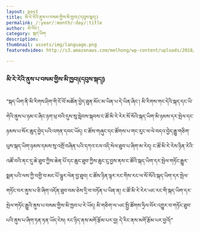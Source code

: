 ```yaml
---
layout: post
title: མི་རེ་རེའི་ནུས་པ་བསམ་གྱིས་མི་ཁྱབ།(དབུས་སྐད།)
permalink: /:year/:month/:day/:title
author: མེ་ལོང་།
category: སྐད་ཡིག
description: 
thumbnail: assets/img/language.png
featuredvideo: http://s3.amazonaws.com/melhong/wp-content/uploads/2018/01/19140833/Utsang-Kay.mp4

---
```

### མི་རེ་རེའི་ནུས་པ་བསམ་གྱིས་མི་ཁྱབ།(དབུས་སྐད།) ###
“སྐད་ཡིག་ནི་མི་རིགས་ཤིག་གི་ངོ་བོ་མཚོན་བྱེད་ཐུན་མོང་མ་ཡིན་པ་དེ་ཡིན་ཞིང་། མི་རིགས་གང་དེའི་སྐད་དང་ཡི་གེའི་ནུས་པ་ཉམ་ང་ཞིང་ཉག་ཕྲ་བའི་དུས་སུ་སླེབས་སྐབས་ང་ཚོ་མི་རེ་རེར་སོ་སོའི་སྐད་ཡིག་མི་ཉམས་དར་སྤེལ་དང་ཉམས་པ་སོར་ཆུད་བྱེད་པའི་འགན་དབང་ཡོད། ང་ཚོས་གཞུང་དང་ཚོགས་པ་གང་རུང་ལ་ལེ་བདའ་བྱེད་རྒྱུ་གཅིག་པུས་སྐད་ཡིག་ཉམས་དམས་སུ་འགྲོ་བཞིན་པའི་དཀའ་ངལ་འདི་སེལ་ཐུབ་པ་ཞིག་མ་རེད། ང་ཚོ་མི་རེ་རེས་ཉིན་རེའི་འཚོ་བའི་ནང་དུ་ཆེ་ཐུབ་ཀྱིས་ཆེན་པོ་དང་ཆུང་ཐུབ་ཀྱིས་ཆུང་ངུ་བྱས་ནས་ང་ཚོའི་སྐད་ཡིག་དར་སྤེལ་གཏོང་རྒྱུར་སྨན་པའི་ལས་ཀྱི་བགྱི་བ་མང་པོ་ལྷུར་ལེན་བྱ་ཐུབ། ང་ཚོས་ཉིན་ལྟར་རང་གིས་རང་ལ་སོ་སོའི་སྐད་ཡིག་དར་སྤེལ་གཏོང་བར་ནུས་པ་ཅི་ཞིག་འདོན་ཐུབ་བམ་ཅེས་དྲི་བ་བཏོན་པ་ཡིན་ན། ང་ཚོ་མི་རེ་རེར་ཡང་རང་གི་སྐད་ཡིག་དར་སྤེལ་གཏོང་རྒྱུའི་ནུས་པ་བསམ་གྱིས་མི་ཁྱབ་པ་རེ་ཡོད། མི་གཅིག་ལ་ཡང་སྤྱི་ཚོགས་ཧྲིལ་བོར་འགྱུར་བ་གཏོང་ཐུབ་པའི་ནུས་པ་ཞིག་ཏན་ཏན་ཡོད་ངེས། རང་ཉིད་ནས་མགོ་རྩོམ་པར་བྱ། དེ་རིང་ནས་མགོ་རྩོམ་པར་བྱའོ།”

